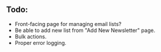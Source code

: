 ## Todo:

- Front-facing page for managing email lists?
- Be able to add new list from "Add New Newsletter" page.
- Bulk actions.
- Proper error logging.